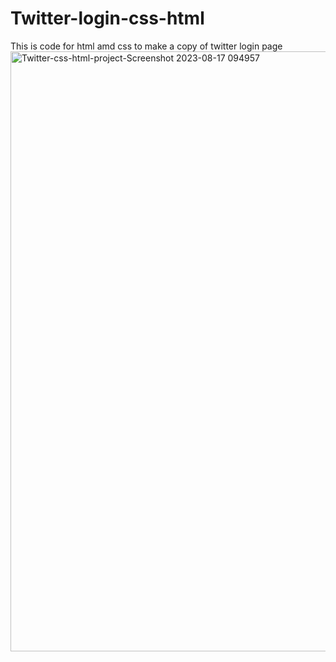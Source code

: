 # Twitter-login-css-html
This is code for html amd css to make a copy of twitter login page
<img width="960" alt="Twitter-css-html-project-Screenshot 2023-08-17 094957" src="https://github.com/xMurungi/Twitter-login-css-html/assets/115868141/ce527016-c3d1-4f8f-864c-ebf1a4366a33">

